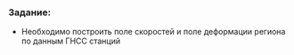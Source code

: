 ### Задание:
* Необходимо построить поле скоростей и поле деформации региона по данным ГНСС станций

